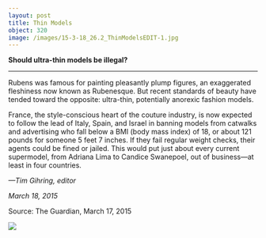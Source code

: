 ```yaml
---
layout: post
title: Thin Models
object: 320
image: /images/15-3-18_26.2_ThinModelsEDIT-1.jpg
---
```

**Should ultra-thin models be illegal?**

****

Rubens was famous for painting pleasantly plump figures, an exaggerated fleshiness now known as Rubenesque. But recent standards of beauty have tended toward the opposite: ultra-thin, potentially anorexic fashion models. 

France, the style-conscious heart of the couture industry, is now expected to follow the lead of Italy, Spain, and Israel in banning models from catwalks and advertising who fall below a BMI (body mass index) of 18, or about 121 pounds for someone 5 feet 7 inches. If they fail regular weight checks, their agents could be fined or jailed. This would put just about every current supermodel, from Adriana Lima to Candice Swanepoel, out of business—at least in four countries.

*—Tim Gihring, editor*

*March 18, 2015*

Source: The Guardian, March 17, 2015

![]({{siteurl.base}}/images/15-3-18_26.2_ThinModelsEDIT-1.jpg)
